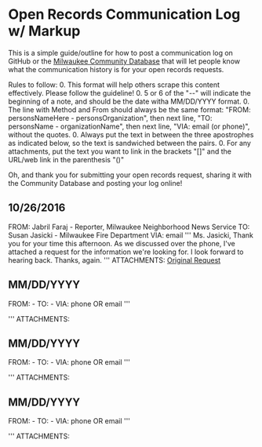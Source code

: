 Open Records Communication Log w/ Markup
=============

This is a simple guide/outline for how to post a communication log on GitHub or the [Milwaukee Community Database](http://mkecommunitydata.com) that will let people know what the communication history is for your open records requests.

Rules to follow:
0. This format will help others scrape this content effectively. Please follow the guideline!
0. 5 or 6 of the "--" will indicate the beginning of a note, and should be the date witha MM/DD/YYYY format.
0. The line with Method and From should always be the same format: "FROM: personsNameHere - personsOrganization", then next line, "TO: personsName - organizationName", then next line, "VIA: email (or phone)", without the quotes.
0. Always put the text in between the three apostrophes as indicated below, so the text is sandwiched between the pairs.
0. For any attachments, put the text you want to link in the brackets "[]" and the URL/web link in the parenthesis "()"

Oh, and thank you for submitting your open records request, sharing it with the Community Database and posting your log online! 

10/26/2016
------
FROM: Jabril Faraj - Reporter, Milwaukee Neighborhood News Service
TO: Susan Jasicki - Milwaukee Fire Department 
VIA: email
'''
Ms. Jasicki, Thank you for your time this afternoon. As we discussed over the phone, I've attached a request for the information we're looking for. I look forward to hearing back. Thanks, again.
'''
ATTACHMENTS: [Original Request](https://drive.google.com/file/d/0B2qru3lnKLbCMGZpaFMzNHFBOXc/view?usp=sharing)

MM/DD/YYYY
------
FROM: - 
TO: - 
VIA: phone OR email
'''

'''
ATTACHMENTS: []()

MM/DD/YYYY
------
FROM: - 
TO: - 
VIA: phone OR email
'''

'''
ATTACHMENTS: []()

MM/DD/YYYY
------
FROM: - 
TO: - 
VIA: phone OR email
'''

'''
ATTACHMENTS: []()
